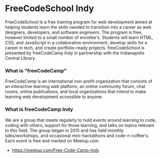 
# FreeCodeSchool Indy
FreeCodeSchool is a free training program for web development aimed at helping students learn the skills needed to transition into a career as web designers, developers, and software engineers. The program is free, however limited to a small number of enrollee's. Students will learn HTML, CSS, and JavaScript in a collaborative environment, develop skills for a career in tech, and create portfolio-ready projects. freeCodeSchool is presented by freeCodeCamp Indy in partnership with the Indianapolis Central Library.


### What is "**freeCodeCamp**"

FreeCodeCamp is an international non-profit organization that consists of an interactive learning web platform, an online community forum, chat rooms, online publications, and local organizations that intend to make learning web development accessible to anyone.


### What is **freeCodeCamp Indy**

We are a group that meets regularly to hold events around learning to code, coding with others, support for those learning, and talks on topics relevant to this field. The group began in 2015 and has held monthly talks/workshops, and occasional mini-hackathons and code-n-coffee's. Each event is free and marked on Meetup.com.

* https://meetup.com/Free-Code-Camp-Indy

